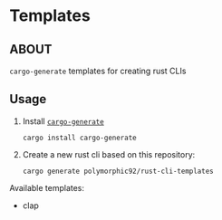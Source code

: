 # Templates

## ABOUT

`cargo-generate` templates for creating rust CLIs

## Usage

1. Install [`cargo-generate`](https://github.com/cargo-generate/cargo-generate#installation)

   ```shell
   cargo install cargo-generate
   ```

2. Create a new rust cli based on this repository:

   ```shell
   cargo generate polymorphic92/rust-cli-templates
   ```

Available templates:

* clap
